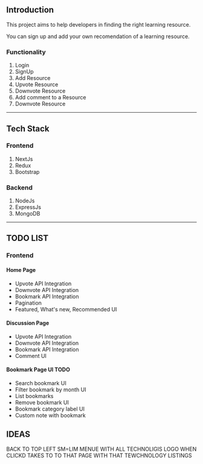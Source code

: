 <h2>Introduction</h2>
This project aims to help developers in finding the right learning resource.      
      
You can sign up and add your own recomendation of a learning resource.    

<h3>Functionality</h3>
<div>
  <ol>
  <li>Login</li>
  <li>SignUp</li>
  <li>Add Resource</li>
  <li>Upvote Resource</li>
  <li>Downvote Resource</li>
  <li>Add comment to a Resource</li>
  <li>Downvote Resource</li>
  </ol>
</div>
    
---

<h2>Tech Stack</h2>
<div>
      <h3>Frontend</h3>
        <ol>
          <li>NextJs</li>
          <li>Redux</li>
          <li>Bootstrap</li>
        <ol>
</div>
        
<div>
      <h3>Backend</h3>
        <ol>
          <li>NodeJs</li>
          <li>ExpressJs</li>
          <li>MongoDB</li>
        <ol>
</div>

---

<h2>TODO LIST</h2>
<div>
      <h3>Frontend</h3>
      <h4>Home Page</h4>
      <ul>
            <li>Upvote API Integration</li>
            <li>Downvote API Integration</li>
            <li>Bookmark API Integration</li>
            <li>Pagination</li>
            <li>Featured, What's new, Recommended UI</li>
      </ul>
      <h4>Discussion Page</h4>
      <ul>
            <li>Upvote API Integration</li>
            <li>Downvote API Integration</li>
            <li>Bookmark API Integration</li>
            <li>Comment UI</li>
      </ul>
       <h4>Bookmark Page UI TODO</h4>
       <ul>
            <li>Search bookmark UI</li>
            <li>Filter bookmark by month UI</li>
            <li>List bookmarks</li>
            <li>Remove bookmark UI</li>
            <li>Bookmark category label UI</li>
            <li>Custom note with bookmark</li>
        </ul>
</div>   
<h2>IDEAS</h2>
BACK TO TOP
LEFT SM=LIM MENUE WITH ALL TECHNOLIGIS LOGO WHEN CLICKD TAKES TO TO THAT PAGE WITH THAT TEWCHNOLOGY LISTINGS
      

